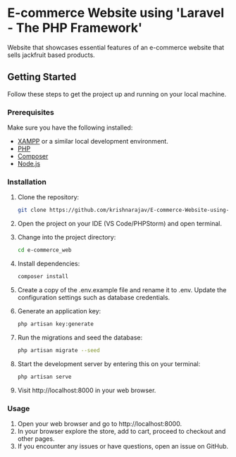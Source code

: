 # E-commerce Website using 'Laravel - The PHP Framework' 

Website that showcases essential features of an e-commerce website that sells jackfruit based products.

## Getting Started

Follow these steps to get the project up and running on your local machine.

### Prerequisites

Make sure you have the following installed:

- [XAMPP](https://www.apachefriends.org/) or a similar local development environment.
- [PHP](https://www.php.net/)
- [Composer](https://getcomposer.org/)
- [Node.js](https://nodejs.org/)

### Installation

1. Clone the repository:

   ```bash
   git clone https://github.com/krishnarajav/E-commerce-Website-using-Laravel---The-PHP-Framework-.git

2. Open the project on your IDE (VS Code/PHPStorm) and open terminal.

3. Change into the project directory:
   ```bash
   cd e-commerce_web
   
4. Install dependencies:
   ```bash
   composer install

5. Create a copy of the .env.example file and rename it to .env. Update the configuration settings such as database credentials.

6. Generate an application key:
   ```bash
   php artisan key:generate
7. Run the migrations and seed the database:
   ```bash
   php artisan migrate --seed
8. Start the development server by entering this on your terminal:
   ```bash
   php artisan serve
9. Visit http://localhost:8000 in your web browser.

### Usage
1. Open your web browser and go to http://localhost:8000.
2. In your browser explore the store, add to cart, proceed to checkout and other pages.
3. If you encounter any issues or have questions, open an issue on GitHub.
